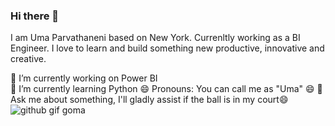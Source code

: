 ### Hi there 👋
I am Uma Parvathaneni based on New York. Currenltly working as a BI Engineer. I love to learn and build something new productive, innovative and creative.

 🔭 I’m currently working on Power BI  
 🌱 I’m currently learning Python
 😄 Pronouns: You can call me as "Uma" 😄
 💬 Ask me about something, I'll gladly assist if the ball is in my court😄
 ![github gif goma](https://user-images.githubusercontent.com/83037537/154869277-40008c40-a9f1-4897-892b-5e7189260328.gif)


<!--
**Uparvathaneni/Uparvathaneni** is a ✨ _special_ ✨ repository because its `README.md` (this file) appears on your GitHub profile.

Here are some ideas to get you started:

- 🔭 I’m currently working on ...
- 🌱 I’m currently learning ...
- 👯 I’m looking to collaborate on ...
- 🤔 I’m looking for help with ...
- 💬 Ask me about ...
- 📫 How to reach me: ...
- 😄 Pronouns: ...
- ⚡ Fun fact: ...
-->
